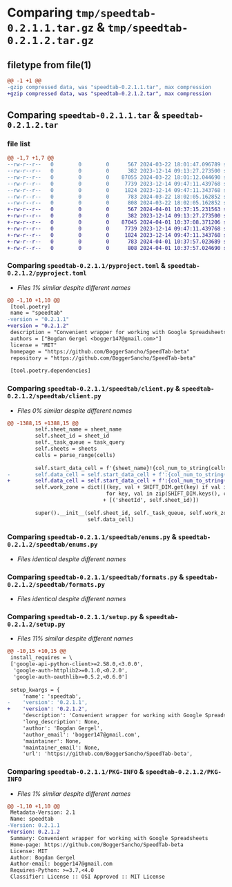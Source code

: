 # Comparing `tmp/speedtab-0.2.1.1.tar.gz` & `tmp/speedtab-0.2.1.2.tar.gz`

## filetype from file(1)

```diff
@@ -1 +1 @@
-gzip compressed data, was "speedtab-0.2.1.1.tar", max compression
+gzip compressed data, was "speedtab-0.2.1.2.tar", max compression
```

## Comparing `speedtab-0.2.1.1.tar` & `speedtab-0.2.1.2.tar`

### file list

```diff
@@ -1,7 +1,7 @@
--rw-r--r--   0        0        0      567 2024-03-22 18:01:47.096789 speedtab-0.2.1.1/pyproject.toml
--rw-r--r--   0        0        0      382 2023-12-14 09:13:27.273500 speedtab-0.2.1.1/speedtab/__init__.py
--rw-r--r--   0        0        0    87055 2024-03-22 18:01:12.044690 speedtab-0.2.1.1/speedtab/client.py
--rw-r--r--   0        0        0     7739 2023-12-14 09:47:11.439768 speedtab-0.2.1.1/speedtab/enums.py
--rw-r--r--   0        0        0     1824 2023-12-14 09:47:11.343768 speedtab-0.2.1.1/speedtab/formats.py
--rw-r--r--   0        0        0      783 2024-03-22 18:02:05.162852 speedtab-0.2.1.1/setup.py
--rw-r--r--   0        0        0      808 2024-03-22 18:02:05.162852 speedtab-0.2.1.1/PKG-INFO
+-rw-r--r--   0        0        0      567 2024-04-01 10:37:15.231563 speedtab-0.2.1.2/pyproject.toml
+-rw-r--r--   0        0        0      382 2023-12-14 09:13:27.273500 speedtab-0.2.1.2/speedtab/__init__.py
+-rw-r--r--   0        0        0    87045 2024-04-01 10:37:08.371206 speedtab-0.2.1.2/speedtab/client.py
+-rw-r--r--   0        0        0     7739 2023-12-14 09:47:11.439768 speedtab-0.2.1.2/speedtab/enums.py
+-rw-r--r--   0        0        0     1824 2023-12-14 09:47:11.343768 speedtab-0.2.1.2/speedtab/formats.py
+-rw-r--r--   0        0        0      783 2024-04-01 10:37:57.023689 speedtab-0.2.1.2/setup.py
+-rw-r--r--   0        0        0      808 2024-04-01 10:37:57.024690 speedtab-0.2.1.2/PKG-INFO
```

### Comparing `speedtab-0.2.1.1/pyproject.toml` & `speedtab-0.2.1.2/pyproject.toml`

 * *Files 1% similar despite different names*

```diff
@@ -1,10 +1,10 @@
 [tool.poetry]
 name = "speedtab"
-version = "0.2.1.1"
+version = "0.2.1.2"
 description = "Convenient wrapper for working with Google Spreadsheets"
 authors = ["Bogdan Gergel <bogger147@gmail.com>"]
 license = "MIT"
 homepage = "https://github.com/BoggerSancho/SpeedTab-beta"
 repository = "https://github.com/BoggerSancho/SpeedTab-beta"
 
 [tool.poetry.dependencies]
```

### Comparing `speedtab-0.2.1.1/speedtab/client.py` & `speedtab-0.2.1.2/speedtab/client.py`

 * *Files 0% similar despite different names*

```diff
@@ -1388,15 +1388,15 @@
         self.sheet_name = sheet_name
         self.sheet_id = sheet_id
         self._task_queue = task_query
         self.sheets = sheets
         cells = parse_range(cells)
 
         self.start_data_cell = f'{sheet_name}!{col_num_to_string(cells[1])}{num_to_string(cells[0])}'
-        self.data_cell = self.start_data_cell + f':{col_num_to_string(cells[3])}{num_to_string(cells[2] if cells[2] is not None else self.sheets.get(self.sheet_name).get("max_row"))}'
+        self.data_cell = self.start_data_cell + f':{col_num_to_string(cells[3])}{str(cells[2] if cells[2] is not None else self.sheets.get(self.sheet_name).get("max_row"))}'
         self.work_zone = dict([(key, val + SHIFT_DIM.get(key) if val is not None else val)
                                for key, val in zip(SHIFT_DIM.keys(), cells)]
                               + [('sheetId', self.sheet_id)])
 
         super().__init__(self.sheet_id, self._task_queue, self.work_zone, self.start_data_cell, self.base,
                          self.data_cell)
```

### Comparing `speedtab-0.2.1.1/speedtab/enums.py` & `speedtab-0.2.1.2/speedtab/enums.py`

 * *Files identical despite different names*

### Comparing `speedtab-0.2.1.1/speedtab/formats.py` & `speedtab-0.2.1.2/speedtab/formats.py`

 * *Files identical despite different names*

### Comparing `speedtab-0.2.1.1/setup.py` & `speedtab-0.2.1.2/setup.py`

 * *Files 11% similar despite different names*

```diff
@@ -10,15 +10,15 @@
 install_requires = \
 ['google-api-python-client>=2.58.0,<3.0.0',
  'google-auth-httplib2>=0.1.0,<0.2.0',
  'google-auth-oauthlib>=0.5.2,<0.6.0']
 
 setup_kwargs = {
     'name': 'speedtab',
-    'version': '0.2.1.1',
+    'version': '0.2.1.2',
     'description': 'Convenient wrapper for working with Google Spreadsheets',
     'long_description': None,
     'author': 'Bogdan Gergel',
     'author_email': 'bogger147@gmail.com',
     'maintainer': None,
     'maintainer_email': None,
     'url': 'https://github.com/BoggerSancho/SpeedTab-beta',
```

### Comparing `speedtab-0.2.1.1/PKG-INFO` & `speedtab-0.2.1.2/PKG-INFO`

 * *Files 1% similar despite different names*

```diff
@@ -1,10 +1,10 @@
 Metadata-Version: 2.1
 Name: speedtab
-Version: 0.2.1.1
+Version: 0.2.1.2
 Summary: Convenient wrapper for working with Google Spreadsheets
 Home-page: https://github.com/BoggerSancho/SpeedTab-beta
 License: MIT
 Author: Bogdan Gergel
 Author-email: bogger147@gmail.com
 Requires-Python: >=3.7,<4.0
 Classifier: License :: OSI Approved :: MIT License
```

